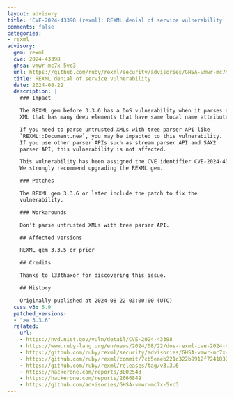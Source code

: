 ```yaml
---
layout: advisory
title: 'CVE-2024-43398 (rexml): REXML denial of service vulnerability'
comments: false
categories:
- rexml
advisory:
  gem: rexml
  cve: 2024-43398
  ghsa: vmwr-mc7x-5vc3
  url: https://github.com/ruby/rexml/security/advisories/GHSA-vmwr-mc7x-5vc3
  title: REXML denial of service vulnerability
  date: 2024-08-22
  description: |
    ### Impact

    The REXML gem before 3.3.6 has a DoS vulnerability when it parses an
    XML that has many deep elements that have same local name attributes.

    If you need to parse untrusted XMLs with tree parser API like
    `REXML::Document.new`, you may be impacted to this vulnerability.
    If you use other parser APIs such as stream parser API and SAX2
    parser API, this vulnerability is not affected.

    This vulnerability has been assigned the CVE identifier CVE-2024-43398.
    We strongly recommend upgrading the REXML gem.

    ### Patches

    The REXML gem 3.3.6 or later include the patch to fix the
    vulnerability.

    ### Workarounds

    Don't parse untrusted XMLs with tree parser API.

    ## Affected versions

    REXML gem 3.3.5 or prior

    ## Credits

    Thanks to l33thaxor for discovering this issue.

    ## History

    Originally published at 2024-08-22 03:00:00 (UTC)
  cvss_v3: 5.9
  patched_versions:
  - ">= 3.3.6"
  related:
    url:
    - https://nvd.nist.gov/vuln/detail/CVE-2024-43398
    - https://www.ruby-lang.org/en/news/2024/08/22/dos-rexml-cve-2024-43398
    - https://github.com/ruby/rexml/security/advisories/GHSA-vmwr-mc7x-5vc3
    - https://github.com/ruby/rexml/commit/7cb5eaeb221c322b9912f724183294d8ce96bae3
    - https://github.com/ruby/rexml/releases/tag/v3.3.6
    - https://hackerone.com/reports/3002543
    - https://hackerone.com/reports/2666849
    - https://github.com/advisories/GHSA-vmwr-mc7x-5vc3
---
```

